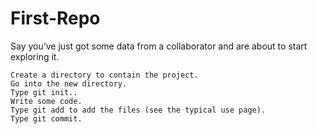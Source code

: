 # First-Repo
Say you’ve just got some data from a collaborator and are about to start exploring it.

    Create a directory to contain the project.
    Go into the new directory.
    Type git init..
    Write some code.
    Type git add to add the files (see the typical use page).
    Type git commit.
